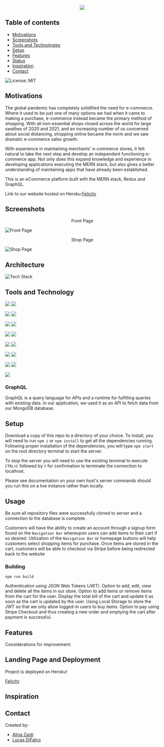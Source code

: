 <p align="center">
  <img src="client\src\assets\images\Felicity.png" />
</p>
<!-- 
# ![Logo](client\src\assets\images\Felicity.png)  -->


## Table of contents

- [Motivations](#motivations)
- [Screenshots](#screenshots)
- [Tools and Technologies](#toolsAndTechnologies)
- [Setup](#setup)
- [Features](#features)
- [Status](#status)
- [Inspiration](#inspiration)
- [Contact](#contact)

![License: MIT](https://img.shields.io/badge/License-MIT-yellow.svg)

## Motivations
The global pandemic has completely solidified the need for e-commerce. Where it used to be just one of many options we had when it came to making a purchase, e-commerce instead became the primary method of shopping. With all non-essential shops closed across the world for large swathes of 2020 and 2021, and an increasing number of us concerned about social distancing, shopping online became the norm and we saw dramatic e-commerce sales growth. 

With experience in maintaining merchants' e-commerce stores, it felt natural to take the next step and develop an independent functioning e-commerce app.  Not only does this expand knowledge and experience in developing applications executing the MERN stack, but also gives a better understanding of maintaining apps that have already been established.  

This is an eCommerce platform built with the MERN stack, Redux and GraphQL.

Link to our website hosted on Heroku:[Felicity](https://rocky-fortress-93078.herokuapp.com/)

## Screenshots

<p align="center">Front Page</p>

![Front Page]()

<p align="center">Shop Page</p>

![Shop Page]()


## Architecture

![Tech Stack](https://i.imgur.com/O2kRTzS.png)


## Tools and Technology

[![](screenshots/nodejs.png)](https://nodejs.org/en/) [![](screenshots/express.png)](https://www.npmjs.com/package/express)

[![](screenshots/bootstrap.png)](https://www.npmjs.com/package/bootstrap) [![](screenshots/apollo.png)](https://www.npmjs.com/package/apollo-server-express)

[![](screenshots/mongodb.png)](http://wwww.mongodb.com/) [![](screenshots/graphql.png)](https://www.npmjs.com/package/graphql)

[![](screenshots/styledcomponents.png)](https://www.npmjs.com/package/styled-components) [![](screenshots/react.png)](https://www.npmjs.com/package/react)

[![](screenshots/reactscripts.png)](https://www.npmjs.com/package/react-scripts) [![](screenshots/reactboot.png)](https://www.npmjs.com/package/react-bootstrap)

[![](screenshots/reactrouter.png)](https://www.npmjs.com/package/react-router-dom) [![](screenshots/stripe.png)](https://www.npmjs.com/package/stripe)

[![](screenshots/heroku.png)](https://www.heroku.com) [![](screenshots/jsonwebtok.png)](https://www.npmjs.com/package/jsonwebtoken)

[![](screenshots/mongoose.png)](https://www.npmjs.com/package/mongoose)


### GraphQL

GraphQL is a query language for APIs and a runtime for fulfilling queries with existing data. In our application, we used it as an API to fetch data from our MongoDB database.


## Setup

Download a copy of this repo to a directory of your choice. To install, you will need to run `npm i` or `npm install` to get all the dependencies running. Following proper installation of the dependencies, you will type `npm start` on the root directory terminal to start the server.

To stop the server you will need to use the existing terminal to execute `CTRL+C` followed by `Y` for confirmation to terminate the connection to localhost.

Please see documentation on your own host's server commands should you run this on a live instance rather than locally.

## Usage
Be sure all repository files were successfully cloned to server and a connection to the database is complete.

Customers will have the ability to create an account through a signup form found on the `Navigation Bar` whereupon users can add items to their cart if so desired. Utilization of the `Navigation Bar` or homepage buttons will help customers select shopping items for purchase. Once items are stored in the cart, customers will be able to checkout via Stripe before being redirected back to the website


### Building


```
npm run build
```

Authentication using JSON Web Tokens (JWT).
Option to add, edit, view and delete all the items in our store.
Option to add items or remove items from the cart for the user.
Display the total bill of the cart and update it as soon as the cart is updated by the user.
Using Local Storage to store the JWT so that we only allow logged-in users to buy items.
Option to pay using Stripe Checkout and thus creating a new order and emptying the cart after payment is successful.


## Features


Considerations for improvement: 


## Landing Page and Deployment


Project is deployed on Heroku!

[Felicity]()

## Inspiration


## Contact

Created by: 
- [Alina Zaidi](https://github.com/az84)
- [Lucas DiFalco](https://github.com/ldifalco)
